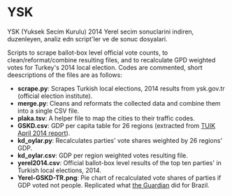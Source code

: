YSK
===

YSK (Yuksek Secim Kurulu) 2014 Yerel secim sonuclarini indiren, duzenleyen, analiz edn script'ler ve de sonuc dosyalari.

Scripts to scrape ballot-box level official vote counts, to clean/reformat/combine resulting files, and to recalculate GPD weighted votes for Turkey's 2014 local election.
Codes are commented, short deescriptions of the files are as follows:

- **scrape.py**: Scrapes Turkish local elections, 2014 results from ysk.gov.tr (official election institute).
- **merge.py**: Cleans and reformats the collected data and combine them into a single CSV file.
- **plaka.tsv**: A helper file to map the cities to their traffic codes.
- **GSKD.csv**: GDP per capita table for 26 regions (extracted from [TUIK April 2014 report](http://www.tuik.gov.tr/jsp/duyuru/upload/yayinrapor/GSKD_Bolgesel_2004-2011.pdf)).
- **kd_oylar.py**: Recalculates parties' vote shares weighted by 26 regions' GDP.
- **kd_oylar.csv**: GDP per region weighted votes resulting file.
- **yerel2014.csv**: Official ballot-box level results of the top ten parties' in Turkish local elections, 2014.
- **Yerel-GSKD-TR.png**: Pie chart of recalculated vote shares of parties if GDP voted not people. Replicated what [the Guardian](http://www.economist.com/blogs/graphicdetail/2015/10/daily-chart-18) did for Brazil.
